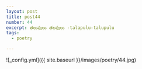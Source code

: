 ```yaml
---
layout: post
title: post44
number: 44
excerpt: తలుపులు తలపులు -talapulu-talupulu
tags:
  - poetry

---
```




![_config.yml]({{ site.baseurl }}/images/poetry/44.jpg)

